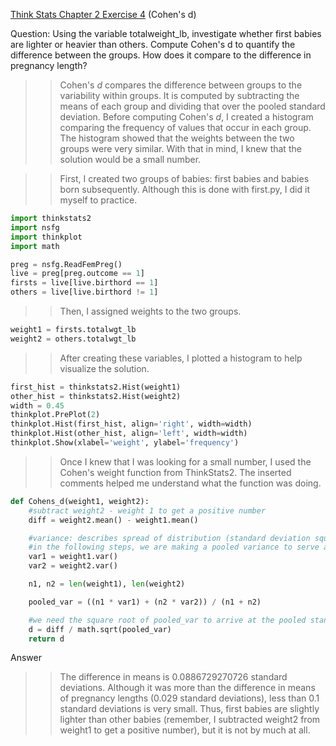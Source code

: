 [Think Stats Chapter 2 Exercise 4](http://greenteapress.com/thinkstats2/html/thinkstats2003.html#toc24) (Cohen's d)

Question: Using the variable totalweight_lb, investigate whether first babies are lighter or heavier than others. Compute Cohen's d to quantify the difference between the groups. How does it compare to the difference in pregnancy length?  
  
>> Cohen's *d* compares the difference between groups to the variability within groups. It is computed by subtracting the means of each group and dividing that over the pooled standard deviation. Before computing Cohen's *d*, I created a histogram comparing the frequency of values that occur in each group. The histogram showed that the weights between the two groups were very similar. With that in mind, I knew that the solution would be a small number.  
  
>> First, I created two groups of babies: first babies and babies born subsequently. Although this is done with first.py, I did it myself to practice.  
  
```python
import thinkstats2
import nsfg
import thinkplot
import math

preg = nsfg.ReadFemPreg()
live = preg[preg.outcome == 1]
firsts = live[live.birthord == 1]
others = live[live.birthord != 1]
```
  
>> Then, I assigned weights to the two groups.
  
```python
weight1 = firsts.totalwgt_lb
weight2 = others.totalwgt_lb
```
  
>>After creating these variables, I plotted a histogram to help visualize the solution.
  
```python
first_hist = thinkstats2.Hist(weight1)
other_hist = thinkstats2.Hist(weight2)
width = 0.45
thinkplot.PrePlot(2)
thinkplot.Hist(first_hist, align='right', width=width)
thinkplot.Hist(other_hist, align='left', width=width)
thinkplot.Show(xlabel='weight', ylabel='frequency')
```
  
>> Once I knew that I was looking for a small number, I used the Cohen's weight function from ThinkStats2. The inserted comments helped me understand what the function was doing.  
  
```python
def Cohens_d(weight1, weight2):
    #subtract weight2 - weight 1 to get a positive number
    diff = weight2.mean() - weight1.mean()

    #variance: describes spread of distribution (standard deviation squared)
    #in the following steps, we are making a pooled variance to serve as the denominator
    var1 = weight1.var()
    var2 = weight2.var()

    n1, n2 = len(weight1), len(weight2)

    pooled_var = ((n1 * var1) + (n2 * var2)) / (n1 + n2)

    #we need the square root of pooled_var to arrive at the pooled standard deviation
    d = diff / math.sqrt(pooled_var)
    return d
```
  
Answer  
>> The difference in means is 0.0886729270726 standard deviations. Although it was more than the difference in means of pregnancy lengths (0.029 standard deviations), less than 0.1 standard deviations is very small. Thus, first babies are slightly lighter than other babies (remember, I subtracted weight2 from weight1 to get a positive number), but it is not by much at all.
